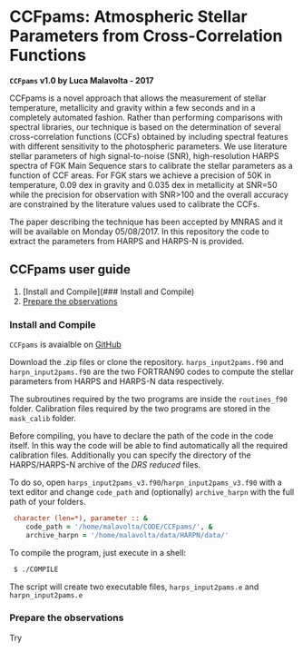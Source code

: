 # CCFpams: Atmospheric Stellar Parameters from Cross-Correlation Functions

**`CCFpams` v1.0 by Luca Malavolta - 2017**    

CCFpams is a novel approach that allows the measurement of stellar temperature,
metallicity and gravity within a few seconds and in a completely automated fashion. Rather than performing comparisons with spectral libraries, our technique is based on the determination of several cross-correlation functions (CCFs) obtained by including spectral features with different sensitivity to the photospheric parameters. We use literature stellar parameters of high signal-to-noise (SNR), high-resolution HARPS spectra of FGK Main Sequence stars to calibrate the stellar parameters as a function of CCF areas.  For FGK
stars we achieve a precision of 50K in temperature, 0.09 dex in gravity and 0.035 dex in metallicity at SNR=50 while the precision for observation with SNR>100 and the overall accuracy are constrained by the literature values used to calibrate the CCFs.

The paper describing the technique has been accepted by MNRAS and it will be available on Monday 05/08/2017. In this repository the code to extract the parameters from HARPS and HARPS-N is provided.

## CCFpams user guide

1. [Install and Compile](### Install and Compile)
2. [Prepare the observations](#prepare)

### Install and Compile

 `CCFpams` is avaialble on [GitHub](https://github.com/LucaMalavolta/CCFpams/ "CCFpams repository")

 Download the .zip files or clone the repository. `harps_input2pams.f90` and `harpn_input2pams.f90` are the two FORTRAN90 codes to compute the stellar parameters from HARPS and HARPS-N data respectively.

 The subroutines required by the two programs are inside the `routines_f90` folder. Calibration files required by the two programs are stored in the `mask_calib` folder.

 Before compiling, you have to declare the path of the code in the code itself. In this way the code will be able to find automatically all the required calibration files. Additionally you can specify the directory of the HARPS/HARPS-N archive of the _DRS reduced_ files.

 To do so, open `harps_input2pams_v3.f90`/`harpn_input2pams_v3.f90` with a text editor and change `code_path` and (optionally) `archive_harpn` with the full path of your folders.

 ```fortran
  character (len=*), parameter :: &
     code_path = '/home/malavolta/CODE/CCFpams/', &
     archive_harpn = '/home/malavolta/data/HARPN/data/'
  ```

To compile the program, just execute in a shell:

 ```sh
  $ ./COMPILE
 ```
 The script will create two executable files, `harps_input2pams.e` and `harpn_input2pams.e`

[Prepare the observations]:#prepare
### Prepare the observations

Try
